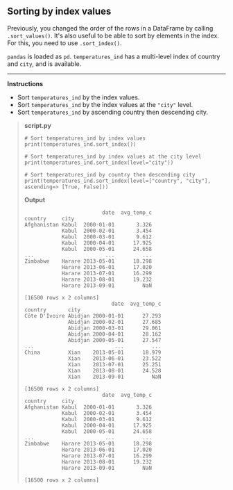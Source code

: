 ## Sorting by index values

Previously, you changed the order of the rows in a DataFrame by calling `.sort_values()`. It's also useful to be able to sort by elements in the index. For this, you need to use `.sort_index()`.

`pandas` is loaded as `pd`. `temperatures_ind` has a multi-level index of country and `city`, and is available.

<hr>

**Instructions**

* Sort `temperatures_ind` by the index values.
* Sort `temperatures_ind` by the index values at the `"city"` level.
* Sort `temperatures_ind` by ascending country then descending city.

> **script.py**
> ```
> # Sort temperatures_ind by index values
> print(temperatures_ind.sort_index())
>
> # Sort temperatures_ind by index values at the city level
> print(temperatures_ind.sort_index(level="city"))
>
> # Sort temperatures_ind by country then descending city
> print(temperatures_ind.sort_index(level=["country", "city"], ascending=> [True, False]))
> ```
>
> **Output**
> ```
>                          date  avg_temp_c
> country     city
> Afghanistan Kabul  2000-01-01       3.326
>             Kabul  2000-02-01       3.454
>             Kabul  2000-03-01       9.612
>             Kabul  2000-04-01      17.925
>             Kabul  2000-05-01      24.658
> ...                       ...         ...
> Zimbabwe    Harare 2013-05-01      18.298
>             Harare 2013-06-01      17.020
>             Harare 2013-07-01      16.299
>             Harare 2013-08-01      19.232
>             Harare 2013-09-01         NaN
>
> [16500 rows x 2 columns]
>                             date  avg_temp_c
> country       city
> Côte D'Ivoire Abidjan 2000-01-01      27.293
>               Abidjan 2000-02-01      27.685
>               Abidjan 2000-03-01      29.061
>               Abidjan 2000-04-01      28.162
>               Abidjan 2000-05-01      27.547
> ...                          ...         ...
> China         Xian    2013-05-01      18.979
>               Xian    2013-06-01      23.522
>               Xian    2013-07-01      25.251
>               Xian    2013-08-01      24.528
>               Xian    2013-09-01         NaN
>
> [16500 rows x 2 columns]
>                          date  avg_temp_c
> country     city
> Afghanistan Kabul  2000-01-01       3.326
>             Kabul  2000-02-01       3.454
>             Kabul  2000-03-01       9.612
>             Kabul  2000-04-01      17.925
>             Kabul  2000-05-01      24.658
> ...                       ...         ...
> Zimbabwe    Harare 2013-05-01      18.298
>             Harare 2013-06-01      17.020
>             Harare 2013-07-01      16.299
>             Harare 2013-08-01      19.232
>             Harare 2013-09-01         NaN
>
> [16500 rows x 2 columns]
> ```